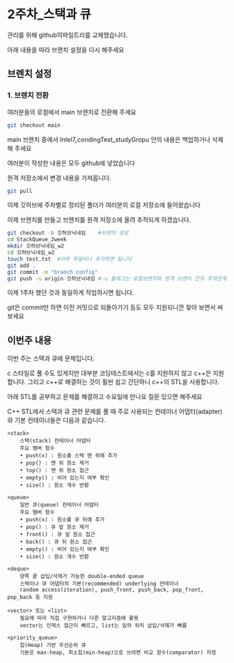 # 2주차_스택과 큐

관리를 위해 github의파일트리를 교체했습니다.

아래 내용을 따라 브랜치 설정을 다시 해주세요

## 브렌치 설정

### 1. 브렌치 전환
여러분들의 로컬에서 main 브렌치로 전환해 주세요

```bash
git checkout main
```

main 브렌치 중에서 Intel7_condingTest_studyGropu 안의 내용은 백업하거나 삭제해 주세요

여러분이 작성한 내용은 모두 github에 넣었습니다

원격 저장소에서 변경 내용을 가져옵니다.


```bash
git pull
```

이제 깃허브에 주차별로 정리된 폴더가 여러분의 로컬 저장소에 들어왔습니다

이제 브렌치를 만들고 브렌치를 원격 저장소에 올려 추적되게 하겠습니다.


```bash
git checkout -b 깃허브닉네임    #브렌치 생성
cd StackQueue_2week
mkdir 깃허브닉네임_w2
cd 깃허브닉네임_w2
touch test.txt  #아무 파일이나 추가하면 됩니다
git add .
git commit -m "branch config"
git push -u origin 깃허브닉네임 #-u 플래그는 로컬브랜치와 원격 브랜치 간의 추적관계를 설정합니다.
```

이제 1주차 했던 것과 동일하게 작업하시면 됩니다.

git은 commit만 하면 이전 커밋으로 되돌아가기 등도 모두 지원되니깐 찾아 보면서 써보세요

## 이번주 내용
이번 주는 스택과 큐에 문제입니다.

c 스타일로 풀 수도 있게지만 대부분 코딩테스트에서는 c를 지원하지 않고 c++은 지원합니다. 그리고 c++로 해결하는 것이 휠씬 쉽고 간단하니 c++의 STL을 사용합니다.

아래 STL를 공부하고 문제를 해결하고 수요일에 만나요
질문 있으면 해주세요

C++ STL에서 스택과 큐 관련 문제를 풀 때 주로 사용되는 컨테이너 어댑터(adapter)와 기본 컨테이너들은 다음과 같습니다.

    <stack>
        스택(stack) 컨테이너 어댑터
        주요 멤버 함수
        • push(x) : 원소를 스택 맨 위에 추가
        • pop() : 맨 위 원소 제거
        • top() : 맨 위 원소 접근
        • empty() : 비어 있는지 여부 확인
        • size() : 원소 개수 반환

    <queue>
        일반 큐(queue) 컨테이너 어댑터
        주요 멤버 함수
        • push(x) : 원소를 큐 뒤에 추가
        • pop() : 큐 앞 원소 제거
        • front() : 큐 앞 원소 접근
        • back() : 큐 뒤 원소 접근
        • empty() : 비어 있는지 여부 확인
        • size() : 원소 개수 반환

    <deque>
        양쪽 끝 삽입/삭제가 가능한 double-ended queue
        스택이나 큐 어댑터의 기본(recommended) underlying 컨테이너
        random access(iteration), push_front, push_back, pop_front, pop_back 등 지원

    <vector> 또는 <list>
        필요에 따라 직접 구현하거나 다른 알고리즘에 활용
        vector는 인덱스 접근이 빠르고, list는 임의 위치 삽입/삭제가 빠름

    <priority_queue>
        힙(Heap) 기반 우선순위 큐
        기본은 max-heap, 최소힙(min-heap)으로 쓰려면 비교 함수(comparator) 지정







